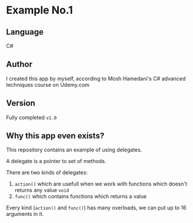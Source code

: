 Example No.1
==========

Language
----------
C#

Author
----------
I created this app by myself, according to Mosh Hamedani's C# advanced techniques course on Udemy.com

Version
---------
Fully completed `v1.0`

Why this app even exists?
---------------
This repository contains an example of using delegates.

A delegate is a pointer to set of methods.

There are two kinds of delegates:
1. `action()` which are usefull when we work with functions which doesn't returns any value `void`
2. `func()` which contains functions which returns a value 

Every kind (`action()` and `func()`) has many overloads, we can put up to 16 arguments in it.